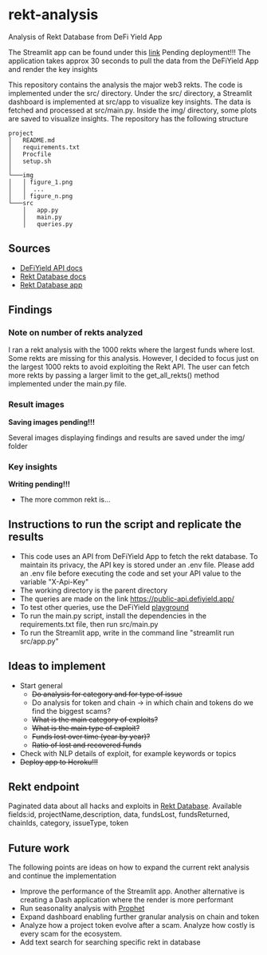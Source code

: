# rekt-analysis
Analysis of Rekt Database from DeFi Yield App

The Streamlit app can be found under this [link](https://intense-brook-89215.herokuapp.com/) Pending deployment!!! The application takes approx 30
seconds to pull the data from the DeFiYield App and render the key insights

This repository contains the analysis the major web3 rekts. The code is implemented under the src/ directory.
Under the src/ directory, a Streamlit dashboard is implemented at src/app to visualize key insights. 
The data is fetched and processed at src/main.py. Inside the img/ directory, some plots are saved to visualize insights.
The repository has the following structure
```
project
│   README.md
│   requirements.txt
│   Procfile
│   setup.sh
│
└───img
│   │ figure_1.png  
│   │  ...
│   │ figure_n.png
└───src
    │   app.py
    │   main.py
    │   queries.py
```

## Sources
- [DeFiYield API docs](https://docs.defiyield.app/api/api)
- [Rekt Database docs](https://docs.defiyield.app/audits/rekt-database)
- [Rekt Database app](https://defiyield.app/rekt-database)

## Findings
### Note on number of rekts analyzed
I ran a rekt analysis with the 1000 rekts where the largest funds where lost. Some rekts are missing for this analysis.
However, I decided to focus just on the largest 1000 rekts to avoid exploiting the Rekt API. The user can fetch more rekts
by passing a larger limit to the get_all_rekts() method implemented under the main.py file. 

### Result images
**Saving images pending!!!**

Several images displaying findings and results are saved under the img/ folder

### Key insights
**Writing pending!!!**
- The more common rekt is...

## Instructions to run the script and replicate the results
- This code uses an API from DeFiYield App to fetch the rekt database. To maintain its privacy, the API key is stored 
under an .env file. Please add an .env file before executing the code and set your API value to the variable "X-Api-Key"
- The working directory is the parent directory
- The queries are made on the link https://public-api.defiyield.app/
- To test other queries, use the DeFiYield [playground](https://public-api.defiyield.app/graphql/)
- To run the main.py script, install the dependencies in the requirements.txt file, then run src/main.py
- To run the Streamlit app, write in the command line "streamlit run src/app.py"

## Ideas to implement
- Start general
  - ~~Do analysis for category and for type of issue~~
  - Do analysis for token and chain -> in which chain and tokens do we find the biggest scams?
  - ~~What is the main category of exploits?~~
  - ~~What is the main type of exploit?~~
  - ~~Funds lost over time (year by year)?~~
  - ~~Ratio of lost and recovered funds~~
- Check with NLP details of exploit, for example keywords or topics
- ~~Deploy app to Heroku!!!~~

## Rekt endpoint
Paginated data about all hacks and exploits in [Rekt Database](https://docs.defiyield.app/audits/rekt-database).
Available fields:id, projectName,description, data, fundsLost, fundsReturned, chainIds, category, issueType, token 

## Future work
The following points are ideas on how to expand the current rekt analysis and continue the implementation
- Improve the performance of the Streamlit app. Another alternative is creating a Dash application where the render is
more performant
- Run seasonality analysis with [Prophet](https://facebook.github.io/prophet/docs/quick_start.html)
- Expand dashboard enabling further granular analysis on chain and token
- Analyze how a project token evolve after a scam. Analyze how costly is every scam for the ecosystem.
- Add text search for searching specific rekt in database